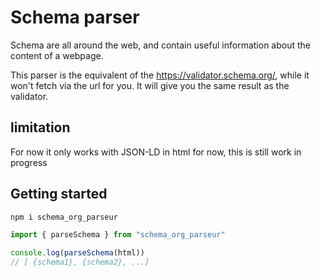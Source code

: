# Schema parser
Schema are all around the web, and contain useful information about the content of a webpage.

This parser is the equivalent of the https://validator.schema.org/, while it won't fetch via the url for you.
It will give you the same result as the validator.

## limitation
For now it only works with JSON-LD in html for now, this is still work in progress


## Getting started

```zsh
npm i schema_org_parseur
```

```js
import { parseSchema } from "schema_org_parseur"

console.log(parseSchema(html))
// [ {schema1}, {schema2}, ...]


```
